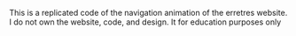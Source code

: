 
This is a replicated code of the navigation animation of the erretres website. I do not own the website, code, and design. It for education purposes only
